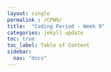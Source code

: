 ```yaml
---
layout: single
permalink : /CPW9/
title:  "Coding Period - Week 9"
categories: jekyll update
toc: true
toc_label: Table of Content
sidebar:
  nav: "docs"
---
```

